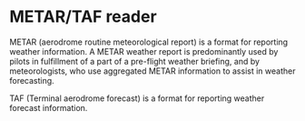 METAR/TAF reader
================
METAR (aerodrome routine meteorological report) is a format for reporting weather information. A METAR weather report is predominantly used by pilots in fulfillment of a part of a pre-flight weather briefing, and by meteorologists, who use aggregated METAR information to assist in weather forecasting.

TAF (Terminal aerodrome forecast) is a format for reporting weather forecast information.
